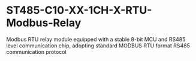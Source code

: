 # ST485-C10-XX-1CH-X-RTU-Modbus-Relay
Modbus RTU relay module equipped with a stable 8-bit MCU and RS485 level communication chip, adopting standard MODBUS RTU format RS485 communication protocol
